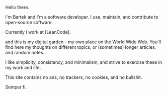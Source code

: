 Hello there.

I'm Bartek and I'm a software developer. I use, maintain, and contribute to
open-source software.

Currently I work at [LeanCode].

and this is my digital garden - my own place on the World Wide Web.
You'll find here my thoughts on different topics, or (sometimes) longer
articles, and random notes.

I like simplicity, consistency, and minimalism, and strive to exercise these in
my work and life.

This site contains no ads, no trackers, no cookies, and no bullshit.

Semper fi.
